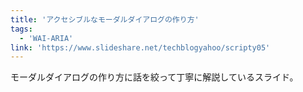 ```yaml
---
title: 'アクセシブルなモーダルダイアログの作り方'
tags:
  - 'WAI-ARIA'
link: 'https://www.slideshare.net/techblogyahoo/scripty05'
---
```


モーダルダイアログの作り方に話を絞って丁寧に解説しているスライド。